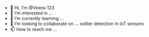 - 👋 Hi, I’m @Veera-123
- 👀 I’m interested in ...
- 🌱 I’m currently learning ...
- 💞️ I’m looking to collaborate on ... outlier detection in   IoT sensors
- 📫 How to reach me ...

<!---
Veera-123/Veera-123 is a ✨ special ✨ repository because its `README.md` (this file) appears on your GitHub profile.
You can click the Preview link to take a look at your changes.
--->
